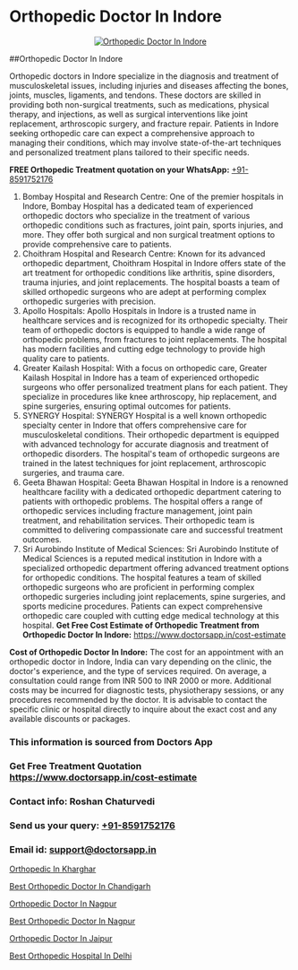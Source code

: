 # Orthopedic Doctor In Indore

<p align="center">
  <a href="https://doctorsapp.in">
    <img src="https://i.ibb.co/tqM3hNg/sqdqdqsddsa.png" alt="Orthopedic Doctor In Indore">
  </a>
</p>
##Orthopedic Doctor In Indore

Orthopedic doctors in Indore specialize in the diagnosis and treatment of musculoskeletal issues, including injuries and diseases affecting the bones, joints, muscles, ligaments, and tendons. These doctors are skilled in providing both non-surgical treatments, such as medications, physical therapy, and injections, as well as surgical interventions like joint replacement, arthroscopic surgery, and fracture repair. Patients in Indore seeking orthopedic care can expect a comprehensive approach to managing their conditions, which may involve state-of-the-art techniques and personalized treatment plans tailored to their specific needs.

**FREE Orthopedic Treatment quotation on your WhatsApp:**  [+91-8591752176](https://api.whatsapp.com/send?phone=8591752176)

1) Bombay Hospital and Research Centre: One of the premier hospitals in Indore, Bombay Hospital has a dedicated team of experienced orthopedic doctors who specialize in the treatment of various orthopedic conditions such as fractures, joint pain, sports injuries, and more. They offer both surgical and non surgical treatment options to provide comprehensive care to patients.
2) Choithram Hospital and Research Centre: Known for its advanced orthopedic department, Choithram Hospital in Indore offers state of the art treatment for orthopedic conditions like arthritis, spine disorders, trauma injuries, and joint replacements. The hospital boasts a team of skilled orthopedic surgeons who are adept at performing complex orthopedic surgeries with precision.
3) Apollo Hospitals: Apollo Hospitals in Indore is a trusted name in healthcare services and is recognized for its orthopedic specialty. Their team of orthopedic doctors is equipped to handle a wide range of orthopedic problems, from fractures to joint replacements. The hospital has modern facilities and cutting edge technology to provide high quality care to patients.
4) Greater Kailash Hospital: With a focus on orthopedic care, Greater Kailash Hospital in Indore has a team of experienced orthopedic surgeons who offer personalized treatment plans for each patient. They specialize in procedures like knee arthroscopy, hip replacement, and spine surgeries, ensuring optimal outcomes for patients.
5) SYNERGY Hospital: SYNERGY Hospital is a well known orthopedic specialty center in Indore that offers comprehensive care for musculoskeletal conditions. Their orthopedic department is equipped with advanced technology for accurate diagnosis and treatment of orthopedic disorders. The hospital's team of orthopedic surgeons are trained in the latest techniques for joint replacement, arthroscopic surgeries, and trauma care.
6) Geeta Bhawan Hospital: Geeta Bhawan Hospital in Indore is a renowned healthcare facility with a dedicated orthopedic department catering to patients with orthopedic problems. The hospital offers a range of orthopedic services including fracture management, joint pain treatment, and rehabilitation services. Their orthopedic team is committed to delivering compassionate care and successful treatment outcomes.
7) Sri Aurobindo Institute of Medical Sciences: Sri Aurobindo Institute of Medical Sciences is a reputed medical institution in Indore with a specialized orthopedic department offering advanced treatment options for orthopedic conditions. The hospital features a team of skilled orthopedic surgeons who are proficient in performing complex orthopedic surgeries including joint replacements, spine surgeries, and sports medicine procedures. Patients can expect comprehensive orthopedic care coupled with cutting edge medical technology at this hospital.
**Get Free Cost Estimate of Orthopedic Treatment from Orthopedic Doctor In Indore:** https://www.doctorsapp.in/cost-estimate

**Cost of Orthopedic Doctor In Indore:**
The cost for an appointment with an orthopedic doctor in Indore, India can vary depending on the clinic, the doctor's experience, and the type of services required. On average, a consultation could range from INR 500 to INR 2000 or more. Additional costs may be incurred for diagnostic tests, physiotherapy sessions, or any procedures recommended by the doctor. It is advisable to contact the specific clinic or hospital directly to inquire about the exact cost and any available discounts or packages.

### This information is sourced from Doctors App 
### Get Free Treatment Quotation https://www.doctorsapp.in/cost-estimate
### Contact info: Roshan Chaturvedi 
### Send us your query: [+91-8591752176](https://api.whatsapp.com/send?phone=8591752176) 
### Email id: support@doctorsapp.in

[Orthopedic In Kharghar](https://www.linkedin.com/pulse/orthopedic-kharghar-doctorsapp-rajshahi-zukve?trackingId=sgjMxPLQTsClxBsHX4OK8A%3D%3D&lipi=urn%3Ali%3Apage%3Ad_flagship3_company_admin%3BtGKQvLKET%2FOkWlJl4W0MBA%3D%3D)

[Best Orthopedic Doctor In Chandigarh](https://www.linkedin.com/pulse/best-orthopedic-doctor-chandigarh-doctorsapp-khulna-ptjqe?trackingId=AbMjC857zthl%2BNhxHN%2FGjA%3D%3D&lipi=urn%3Ali%3Apage%3Ad_flagship3_company_admin%3BEfzsr1%2BmQ6eR1XkJR7MU1A%3D%3D)

[Orthopedic Doctor In Nagpur](https://medium.com/@vimalrana22/orthopedic-doctor-in-nagpur-fb86f7f294aa)

[Best Orthopedic Doctor In Nagpur](https://medium.com/@vimalrana22/best-orthopedic-doctor-in-nagpur-828a7e80d2f9)

[Orthopedic Doctor In Jaipur](https://justacademyin.github.io/justacademy/orthopedic-doctor-in-jaipur)

[Best Orthopedic Hospital In Delhi](https://doctors-apps.github.io/doctorsapp/best-orthopedic-hospital-in-delhi)

